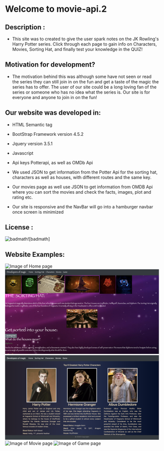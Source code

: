 # Welcome to movie-api.2
## Description :
* This site was to created to give the user spark notes on the JK Rowling's Harry Potter series. Click through each page to gain info on Characters, Movies, Sorting Hat, and finally test your knowledge in the QUIZ!

## Motivation for development? 
* The motivation behind this was although some have not seen or read the series they can still join in on the fun and get a taste of the magic the series has to offer. The user of our site could be a long loving fan of the series or someone who has no idea what the series is. Our site is for everyone and anyone to join in on the fun!

## Our website was developed in:
* HTML Semantic tag
* BootStrap Framework version 4.5.2
* Jquery version 3.5.1
* Javascript
* Api keys Potterapi, as well as OMDb Api

* We used JSON to get information from the Potter Api for the sorting hat, characters as well as  houses, with different routes and the same key.

* Our movies page as well use JSON to get information from OMDB Api where you can sort the movies and check the facts, images, plot and rating etc.

* Our site is responsive and the NavBar will go into a hamburger navbar once screen is minimized
## License :
![badmath](https://img.shields.io/badge/license-${data.license}-green)![badmath]
## Website Examples:
![Image of Home page](assets/HomePage.png)
![Image of Sorting-Hat page](assets/SortingHatPage.png)
![Image of Character page](assets/CharacterPage.png)
![Image of Movie page](assets/Moviepage.png)
![Image of Game page](assets/GamePage.png)


